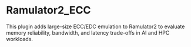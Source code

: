 # Ramulator2_ECC
 This plugin adds large-size ECC/EDC emulation to Ramulator2 to evaluate memory reliability, bandwidth, and latency trade-offs in AI and HPC workloads.
